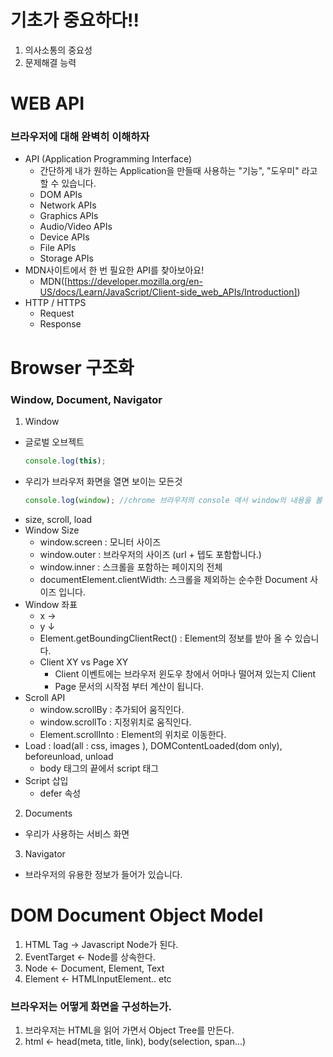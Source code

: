 # 기초가 중요하다!!

1. 의사소통의 중요성
2. 문제해결 능력

# WEB API

### 브라우저에 대해 완벽히 이해하자

- API (Application Programming Interface)
  - 간단하게 내가 원하는 Application을 만들때 사용하는 "기능", "도우미" 라고 할 수 있습니다.
  - DOM APIs
  - Network APIs
  - Graphics APIs
  - Audio/Video APIs
  - Device APIs
  - File APIs
  - Storage APIs
- MDN사이트에서 한 번 필요한 API를 찾아보아요!
  - MDN([https://developer.mozilla.org/en-US/docs/Learn/JavaScript/Client-side_web_APIs/Introduction])
- HTTP / HTTPS
  - Request
  - Response

# Browser 구조화

### Window, Document, Navigator

1. Window

- 글로벌 오브젝트
  ```javascript
  console.log(this);
  ```
- 우리가 브라우저 화면을 열면 보이는 모든것
  ```javascript
  console.log(window); //chrome 브라우저의 console 에서 window의 내용을 볼 수 있습니다.
  ```
- size, scroll, load
- Window Size
  - window.screen : 모니터 사이즈
  - window.outer : 브라우저의 사이즈 (url + 텝도 포함합니다.)
  - window.inner : 스크롤을 포함하는 페이지의 전체
  - documentElement.clientWidth: 스크롤을 제외하는 순수한 Document 사이즈 입니다.
- Window 좌표
  - x →
  - y ↓
  - Element.getBoundingClientRect() : Element의 정보를 받아 올 수 있습니다.
  - Client XY vs Page XY
    - Client 이벤트에는 브라우저 윈도우 창에서 어마나 떨어져 있는지 Client
    - Page 문서의 시작점 부터 계산이 됩니다.
- Scroll API
  - window.scrollBy : 추가되어 움직인다.
  - window.scrollTo : 지정위치로 움직인다.
  - Element.scrollInto : Element의 위치로 이동한다.
- Load : load(all : css, images ), DOMContentLoaded(dom only), beforeunload, unload
  - body 태그의 끝에서 script 태그
- Script 삽입
  - defer 속성

2. Documents

- 우리가 사용하는 서비스 화면

3. Navigator

- 브라우저의 유용한 정보가 들어가 있습니다.

# DOM Document Object Model

1. HTML Tag -> Javascript Node가 된다.
2. EventTarget <- Node를 상속한다.
3. Node <- Document, Element, Text
4. Element <- HTMLInputElement.. etc

### 브라우저는 어떻게 화면을 구성하는가.

1. 브라우저는 HTML을 읽어 가면서 Object Tree를 만든다.
2. html <- head(meta, title, link), body(selection, span...)
